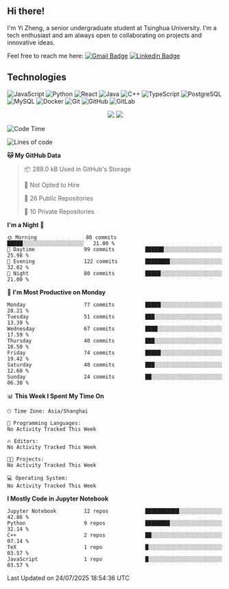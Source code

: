 ## Hi there!

I'm Yi Zheng, a senior undergraduate student at Tsinghua University. I'm a tech enthusiast and am always open to collaborating on projects and innovative ideas.

Feel free to reach me here: [![Gmail Badge](https://img.shields.io/badge/-zhengyi20thu@gmail.com-c14438?style=flat-square&logo=Gmail&logoColor=white&link=mailto:zhengyi20thu@gmail.com)](mailto:zhengyi20thu@gmail.com)
[![Linkedin Badge](https://img.shields.io/badge/-yizheng20-blue?style=flat-square&logo=Linkedin&logoColor=white&link=https://www.linkedin.com/in/yizheng20/)](https://www.linkedin.com/in/yi-zheng-mfe/)

## Technologies

![JavaScript](https://img.shields.io/badge/-JavaScript-black?style=flat-square&logo=javascript)
![Python](https://img.shields.io/badge/-Python-black?style=flat-square&logo=Python)
![React](https://img.shields.io/badge/-React-black?style=flat-square&logo=react)
![Java](https://img.shields.io/badge/-java-E34A86?style=flat-square&logo=java)
![C++](https://img.shields.io/badge/-C++-00599C?style=flat-square&logo=c)
![TypeScript](https://img.shields.io/badge/-TypeScript-007ACC?style=flat-square&logo=typescript)
![PostgreSQL](https://img.shields.io/badge/-PostgreSQL-336791?style=flat-square&logo=postgresql)
![MySQL](https://img.shields.io/badge/-MySQL-black?style=flat-square&logo=mysql)
![Docker](https://img.shields.io/badge/-Docker-black?style=flat-square&logo=docker)
![Git](https://img.shields.io/badge/-Git-black?style=flat-square&logo=git)
![GitHub](https://img.shields.io/badge/-GitHub-181717?style=flat-square&logo=github)
![GitLab](https://img.shields.io/badge/-GitLab-FCA121?style=flat-square&logo=gitlab)

<p align="center">
    <img src = "https://github-readme-stats.vercel.app/api?username=Zheng-Yi-git&show_icons=true&theme=yeblu&hide_border=true&count_private=true">
    <img src = "https://github-readme-stats.vercel.app/api/top-langs/?username=Zheng-Yi-git&hide=html,css&theme=yeblu&layout=compact&hide_border=true&count_private=true&langs_count=8">
</p>

<!--START_SECTION:waka-->
![Code Time](http://img.shields.io/badge/Code%20Time-1%2C308%20hrs%2052%20mins-blue)

![Lines of code](https://img.shields.io/badge/From%20Hello%20World%20I%27ve%20Written-2.8%20million%20lines%20of%20code-blue)

**🐱 My GitHub Data** 

> 📦 288.0 kB Used in GitHub's Storage 
 > 
> 🚫 Not Opted to Hire
 > 
> 📜 26 Public Repositories 
 > 
> 🔑 10 Private Repositories 
 > 
**I'm a Night 🦉** 

```text
🌞 Morning                80 commits          █████░░░░░░░░░░░░░░░░░░░░   21.00 % 
🌆 Daytime                99 commits          ██████░░░░░░░░░░░░░░░░░░░   25.98 % 
🌃 Evening                122 commits         ████████░░░░░░░░░░░░░░░░░   32.02 % 
🌙 Night                  80 commits          █████░░░░░░░░░░░░░░░░░░░░   21.00 % 
```
📅 **I'm Most Productive on Monday** 

```text
Monday                   77 commits          █████░░░░░░░░░░░░░░░░░░░░   20.21 % 
Tuesday                  51 commits          ███░░░░░░░░░░░░░░░░░░░░░░   13.39 % 
Wednesday                67 commits          ████░░░░░░░░░░░░░░░░░░░░░   17.59 % 
Thursday                 40 commits          ███░░░░░░░░░░░░░░░░░░░░░░   10.50 % 
Friday                   74 commits          █████░░░░░░░░░░░░░░░░░░░░   19.42 % 
Saturday                 48 commits          ███░░░░░░░░░░░░░░░░░░░░░░   12.60 % 
Sunday                   24 commits          ██░░░░░░░░░░░░░░░░░░░░░░░   06.30 % 
```


📊 **This Week I Spent My Time On** 

```text
🕑︎ Time Zone: Asia/Shanghai

💬 Programming Languages: 
No Activity Tracked This Week

🔥 Editors: 
No Activity Tracked This Week

🐱‍💻 Projects: 
No Activity Tracked This Week

💻 Operating System: 
No Activity Tracked This Week
```

**I Mostly Code in Jupyter Notebook** 

```text
Jupyter Notebook         12 repos            ███████████░░░░░░░░░░░░░░   42.86 % 
Python                   9 repos             ████████░░░░░░░░░░░░░░░░░   32.14 % 
C++                      2 repos             ██░░░░░░░░░░░░░░░░░░░░░░░   07.14 % 
TeX                      1 repo              █░░░░░░░░░░░░░░░░░░░░░░░░   03.57 % 
JavaScript               1 repo              █░░░░░░░░░░░░░░░░░░░░░░░░   03.57 % 
```




 Last Updated on 24/07/2025 18:54:36 UTC
<!--END_SECTION:waka-->
